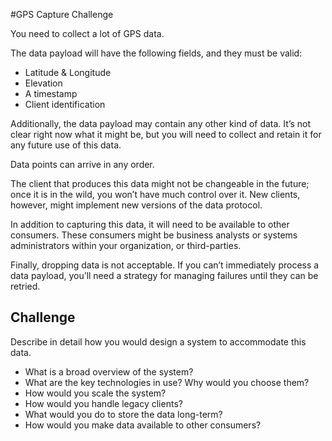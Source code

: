 #GPS Capture Challenge

You need to collect a lot of GPS data.

The data payload will have the following fields, and they must be valid:

- Latitude & Longitude
- Elevation
- A timestamp
- Client identification

Additionally, the data payload may contain any other kind of data. It’s not clear right now what it might be, but you will need to collect and retain it for any future use of this data.

Data points can arrive in any order.

The client that produces this data might not be changeable in the future; once it is in the wild, you won’t have much control over it. New clients, however, might implement new versions of the data protocol.

In addition to capturing this data, it will need to be available to other consumers. These consumers might be business analysts or systems administrators within your organization, or third-parties.

Finally, dropping data is not acceptable. If you can’t immediately process a data payload, you’ll need a strategy for managing failures until they can be retried.

## Challenge

Describe in detail how you would design a system to accommodate this data.

- What is a broad overview of the system?
- What are the key technologies in use? Why would you choose them?
- How would you scale the system?
- How would you handle legacy clients?
- What would you do to store the data long-term?
- How would you make data available to other consumers?

